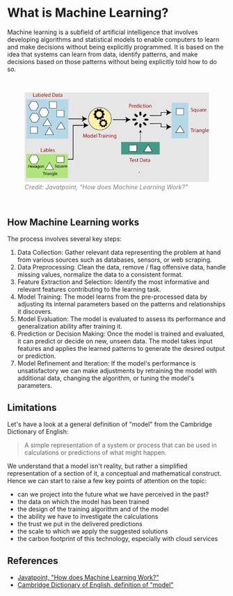 # What is Machine Learning?

Machine learning is a subfield of artificial intelligence that involves developing algorithms and statistical models to enable computers to learn and make decisions without being explicitly programmed. It is based on the idea that systems can learn from data, identify patterns, and make decisions based on those patterns without being explicitly told how to do so.

<br>
<figure>
  <img src="../assets/lecture/javatpoint-how-does-machine-learning-work.png">
  <figcaption style="color:grey; font-style: italic;">Credit: Javatpoint, "How does Machine Learning Work?"</figcaption>
</figure>
<br>

## How Machine Learning works

The process involves several key steps:

1. Data Collection: Gather relevant data representing the problem at hand from various sources such as databases, sensors, or web scraping.
2. Data Preprocessing: Clean the data, remove / flag offensive data, handle missing values, normalize the data to a consistent format.
3. Feature Extraction and Selection: Identify the most informative and relevant features contributing to the learning task.
4. Model Training: The model learns from the pre-processed data by adjusting its internal parameters based on the patterns and relationships it discovers.
5. Model Evaluation: The model is evaluated to assess its performance and generalization ability after training it.
6. Prediction or Decision Making: Once the model is trained and evaluated, it can predict or decide on new, unseen data. The model takes input features and applies the learned patterns to generate the desired output or prediction.
7. Model Refinement and Iteration: If the model's performance is unsatisfactory we can make adjustments by retraining the model with additional data, changing the algorithm, or tuning the model's parameters.

## Limitations

Let's have a look at a general definition of "model" from the Cambridge Dictionary of English:

> A simple representation of a system or process that can be used in calculations or predictions of what might happen.

We understand that a model isn't reality, but rather a simplified representation of a section of it, a conceptual and mathematical construct. Hence we can start to raise a few key points of attention on the topic:

- can we project into the future what we have perceived in the past?
- the data on which the model has been trained
- the design of the training algorithm and of the model
- the ability we have to investigate the calculations
- the trust we put in the delivered predictions
- the scale to which we apply the suggested solutions
- the carbon footprint of this technology, especially with cloud services

## References

- [Javatpoint, "How does Machine Learning Work?"](https://www.javatpoint.com/how-does-machine-learning-work)
- [Cambridge Dictionary of English, definition of "model"](https://dictionary.cambridge.org/dictionary/english/model)
